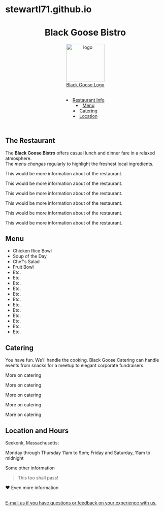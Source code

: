 # stewartl71.github.io

<!DOCTYPE html>
<html lang="en">
<head>
  <meta charset="UTF-8">
  <title>Black Goose Bistro</title>
</head>

<body>
  <header>
    <h1>Black Goose Bistro</h1>
    <a href="http://www.signosenclave.com/red/sites/bistrofinal/">
      <figure>
        <img src="blackgoose.png" alt="logo" width="120px">
        <figcaption>Black Goose Logo</figcaption>
      </figure>
    </a>
    <br>
    <nav>
      <li><a href="#Restaurant">Restaurant Info</a></li>
      <li><a href="#Menu">Menu</a></li>
      <li><a href="#Catering">Catering</a></li>
      <li><a href="#Location">Location</a></li>
    </nav>
  </header>

  <section>
    <h2 id="Restaurant">The Restaurant</h2>
    <p>The <b>Black Goose Bistro</b> offers casual lunch and dinner fare in a relaxed atmosphere.<br> The <i>menu changes</i> regularly to highlight the freshest local ingredients.</p>
    <p>This would be more information about of the restaurant.</p>
    <p>This would be more information about of the restaurant.</p>
    <p>This would be more information about of the restaurant.</p>
    <p>This would be more information about of the restaurant.</p>
    <p>This would be more information about of the restaurant.</p>
    <p>This would be more information about of the restaurant.</p>
  </section>

  <section>
    <h2 id="Menu">Menu</h2>
    <ul>
      <li>Chicken Rice Bowl</li>
      <li>Soup of the Day</li>
      <li>Chef's Salad</li>
      <li>Fruit Bowl</li>
      <li>Etc.</li>
      <li>Etc.</li>
      <li>Etc.</li>
      <li>Etc.</li>
      <li>Etc.</li>
      <li>Etc.</li>
      <li>Etc.</li>
      <li>Etc.</li>
      <li>Etc.</li>
      <li>Etc.</li>
      <li>Etc.</li>
      <li>Etc.</li>
    </ul>
  </section>

  <section>
    <h2 id="Catering">Catering</h2>
    <p>You have fun. We'll handle the cooking. Black Goose Catering can handle events from snacks for a meetup to elegant corporate fundraisers.</p>
    <p>More on catering</p>
    <p>More on catering</p>
    <p>More on catering</p>
    <p>More on catering</p>
    <p>More on catering</p>
  </section>

  <section>
    <h2 id="Location">Location and Hours</h2>
    <p>Seekonk, Massachusetts;</p>
    <p>Monday through Thursday 11am to 9pm; Friday and Saturday, 11am to midnight</p>
    <p>Some other information<blockquote>This too shall pass!</blockquote>&hearts; Even more information</p>
    <br>
    <a href="mailto:webmaster@example.com">E-mail us if you have questions or feedback on your experience with us.</a>
  </section>

</body>
</html>
